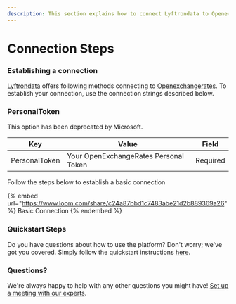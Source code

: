 ```yaml
---
description: This section explains how to connect Lyftrondata to Openexchangerates.
---
```


# Connection Steps

### Establishing a connection

[Lyftrondata](https://www.lyftrondata.com) offers following methods connecting to [Openexchangerates](https://www.lyftrondata.com/integration/commerce-analytics/openexchange-rate/). To establish your connection, use the connection strings described below.

### PersonalToken

This option has been deprecated by Microsoft.

| Key           | Value                                 | Field    |
| ------------- | ------------------------------------- | -------- |
| PersonalToken | Your OpenExchangeRates Personal Token | Required |

Follow the steps below to establish a basic connection

{% embed url="https://www.loom.com/share/c24a87bbd1c7483abe21d2b889369a26" %}
Basic Connection
{% endembed %}

### Quickstart Steps

Do you have questions about how to use the platform? Don't worry; we've got you covered. Simply follow the quickstart instructions [here](./).

### Questions? <a href="#questions" id="questions"></a>

We're always happy to help with any other questions you might have! [Set up a meeting with our experts](https://www.lyftrondata.com/book-a-meeting/).
